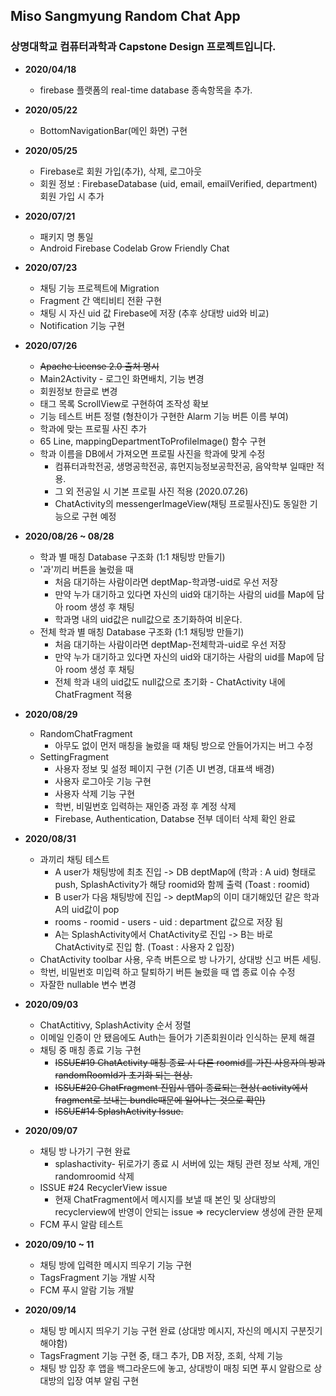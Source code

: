 ## Miso Sangmyung Random Chat App
### 상명대학교 컴퓨터과학과 Capstone Design 프로젝트입니다.

  - **2020/04/18**
     - firebase 플랫폼의 real-time database 종속항목을 추가.

   - **2020/05/22**
     - BottomNavigationBar(메인 화면) 구현

   - **2020/05/25**
     - Firebase로 회원 가입(추가), 삭제, 로그아웃
     - 회원 정보 : FirebaseDatabase (uid, email, emailVerified, department) 회원 가입 시 추가

   - **2020/07/21** 
     - 패키지 명 통일
     - Android Firebase Codelab Grow Friendly Chat

   - **2020/07/23** 
     - 채팅 기능 프로젝트에 Migration
     - Fragment 간 액티비티 전환 구현</br>
     - 채팅 시 자신 uid 값 Firebase에 저장 (추후 상대방 uid와 비교)
     - Notification 기능 구현

   - **2020/07/26** 
     - ~~Apache License 2.0 출처 명시~~
     - Main2Activity - 로그인 화면배치, 기능 변경
     - 회원정보 한글로 변경
     - 태그 목록 ScrollView로 구현하여 조작성 확보
     - 기능 테스트 버튼 정렬 (형찬이가 구현한 Alarm 기능 버튼 이름 부여)
     - 학과에 맞는 프로필 사진 추가
     - 65 Line, mappingDepartmentToProfileImage() 함수 구현
     - 학과 이름을 DB에서 가져오면 프로필 사진을 학과에 맞게 수정
       - 컴퓨터과학전공, 생명공학전공, 휴먼지능정보공학전공, 음악학부 일때만 적용.
       - 그 외 전공일 시 기본 프로필 사진 적용 (2020.07.26) 
       - ChatActivity의 messengerImageView(채팅 프로필사진)도 동일한 기능으로 구현 예정

   - **2020/08/26 ~ 08/28**
     - 학과 별 매칭 Database 구조화 (1:1 채팅방 만들기)
      - '과'끼리 버튼을 눌렀을 때
        - 처음 대기하는 사람이라면 deptMap-학과명-uid로 우선 저장
        - 만약 누가 대기하고 있다면 자신의 uid와 대기하는 사람의 uid를 Map에 담아 room 생성 후 채팅
        - 학과명 내의 uid값은 null값으로 초기화하여 비운다.
     - 전체 학과 별 매칭 Database 구조화 (1:1 채팅방 만들기)
        - 처음 대기하는 사람이라면 deptMap-전체학과-uid로 우선 저장
        - 만약 누가 대기하고 있다면 자신의 uid와 대기하는 사람의 uid를 Map에 담아 room 생성 후 채팅
        - 전체 학과 내의 uid값도 null값으로 초기화
    - ChatActivity 내에 ChatFragment 적용

   - **2020/08/29**
     - RandomChatFragment
        - 아무도 없이 먼저 매칭을 눌렀을 때 채팅 방으로 안들어가지는 버그 수정
     - SettingFragment
        - 사용자 정보 및 설정 페이지 구현 (기존 UI 변경, 대표색 배경)
        - 사용자 로그아웃 기능 구현
        - 사용자 삭제 기능 구현 
        - 학번, 비밀번호 입력하는 재인증 과정 후 계정 삭제
        - Firebase, Authentication, Databse 전부 데이터 삭제 확인 완료

   - **2020/08/31**
     - 과끼리 채팅 테스트
       - A user가 채팅방에 최초 진입 -> DB deptMap에 (학과 : A uid) 형태로 push, SplashActivity가 해당 roomid와 함께 출력 (Toast : roomid)
       - B user가 다음 채팅방에 진입 -> deptMap의 이미 대기해있던 같은 학과 A의 uid값이 pop
       - rooms - roomid - users - uid : department 값으로 저장 됨
       - A는 SplashActivity에서 ChatActivity로 진입 -> B는 바로 ChatActivity로 진입 함. (Toast : 사용자 2 입장)
     - ChatActivity toolbar 사용, 우측 버튼으로 방 나가기, 상대방 신고 버튼 세팅.
     - 학번, 비밀번호 미입력 하고 탈퇴하기 버튼 눌렀을 때 앱 종료 이슈 수정
     - 자잘한 nullable 변수 변경

   - **2020/09/03**
     - ChatActitivy, SplashActivity 순서 정렬
     - 이메일 인증이 안 됐음에도 Auth는 들어가 기존회원이라 인식하는 문제 해결
     - 채팅 중 매칭 종료 기능 구현
       - ~~ISSUE#19 ChatActivity 매칭 종료 시 다른 roomid를 가진 사용자의 방과 randomRoomId가 초기화 되는 현상.~~
       - ~~ISSUE#20 ChatFragment 진입시 앱이 종료되는 현상( activity에서 fragment로 보내는 bundle때문에 일어나는 것으로 확인)~~
       - ~~ISSUE#14 SplashActivity Issue.~~

   - **2020/09/07**
     - 채팅 방 나가기 구현 완료
       - splashactivity- 뒤로가기 종료 시 서버에 있는 채팅 관련 정보 삭제, 개인 randomroomid 삭제
     - ISSUE #24 RecyclerView issue
       - 현재 ChatFragment에서 메시지를 보낼 때 본인 및 상대방의 recyclerview에 반영이 안되는 issue
         => recyclerview 생성에 관한 문제
     - FCM 푸시 알람 테스트

   - **2020/09/10 ~ 11**
     - 채팅 방에 입력한 메시지 띄우기 기능 구현
     - TagsFragment 기능 개발 시작
     - FCM 푸시 알람 기능 개발

   - **2020/09/14**
     - 채팅 방 메시지 띄우기 기능 구현 완료 (상대방 메시지, 자신의 메시지 구분짓기 해야함)
     - TagsFragment 기능 구현 중, 태그 추가, DB 저장, 조회, 삭제 기능
     - 채팅 방 입장 후 앱을 백그라운드에 놓고, 상대방이 매칭 되면 푸시 알람으로 상대방의 입장 여부 알림 구현
